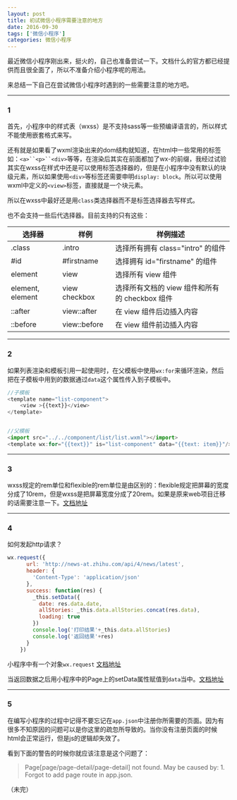```yaml
---
layout: post
title: 初试微信小程序需要注意的地方
date: 2016-09-30
tags: ['微信小程序']
categories: 微信小程序
---
```


最近微信小程序刚出来，挺火的，自己也准备尝试一下。文档什么的官方都已经提供而且很全面了，所以不准备介绍小程序呢的用法。

来总结一下自己在尝试微信小程序时遇到的一些需要注意的地方吧。

*****

### 1

首先，小程序中的样式表（wxss）是不支持sass等一些预编译语言的，所以样式不能使用嵌套格式来写。

还有就是如果看了wxml渲染出来的dom结构就知道，在html中一些常用的标签如：`<a>``<p>``<div>`等等，在渲染后其实在前面都加了wx-的前缀，我经过试验其实在wxss在样式中还是可以使用标签选择器的，但是在小程序中没有默认的块级元素，所以如果使用`<div>`等标签还需要申明`display: block`。所以可以使用wxml中定义的`<view>`标签，直接就是一个块元素。

所以在wxss中最好还是用`class`类选择器而不是标签选择器去写样式。

也不会支持一些后代选择器。目前支持的只有这些：

选择器 | 样例	| 样例描述
---| ---| --- 
.class	| .intro	| 选择所有拥有 class="intro" 的组件
\#id |	#firstname |	选择拥有 id="firstname" 的组件
element |	view |	选择所有 view 组件
element, element |	view checkbox |	选择所有文档的 view 组件和所有的 checkbox 组件
::after |	view::after |	在 view 组件后边插入内容
::before |	view::before |	在 view 组件前边插入内容

*****

### 2

如果列表渲染和模板引用一起使用时，在父模板中使用`wx:for`来循环渲染，然后把在子模板中用到的数据通过`data`这个属性传入到子模板中。

```js
//子模板
<template name="list-component">
    <view >{{text}}</view>
</template>


//父模板
<import src="../../component/list/list.wxml"></import>
<template wx:for="{{text}}" is="list-component" data="{{text: item}}"/>

```

*****

### 3

wxss规定的rem单位和flexible的rem单位是由区别的：flexible规定把屏幕的宽度分成了10rem，但是wxss是把屏幕宽度分成了20rem。如果是原来web项目迁移的话需要注意一下。[文档地址](https://mp.weixin.qq.com/debug/wxadoc/dev/framework/view/wxss.html?t=1475052057161)

****

### 4

如何发起http请求？

```js
wx.request({
      url: 'http://news-at.zhihu.com/api/4/news/latest',
      header: {
        'Content-Type': 'application/json'
      },
      success: function(res) {
        _this.setData({
          date: res.data.date,
          allStories: _this.data.allStories.concat(res.data),
          loading: true
        })
        console.log('打印结果'+_this.data.allStories)
        console.log('返回结果'+res)
      }
    })

```
小程序中有一个对象`wx.request` [文档地址](https://mp.weixin.qq.com/debug/wxadoc/dev/api/network-request.html?t=1475052048561)

当返回数据之后用小程序中的Page上的setData属性赋值到`data`当中。[文档地址](https://mp.weixin.qq.com/debug/wxadoc/dev/framework/app-service/page.html?t=1475212238291)

*****

### 5 

在编写小程序的过程中记得不要忘记在`app.json`中注册你所需要的页面。因为有很多不知原因的问题可以是你这里的疏忽所导致的。当你没有注册页面的时候html会正常运行，但是js的逻辑却失效了。

看到下面的警告的时候你就应该注意是这个问题了：

>Page[page/page-detail/page-detail] not found. May be caused by: 1. Forgot to add page route in app.json. 


（未完）